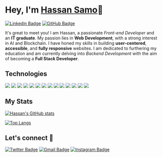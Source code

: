 # Hey, I'm <a href="https://www.linkedin.com/in/hassan-samo">Hassan Samo</a>👋
 
[![Linkedin Badge](https://img.shields.io/badge/-HassanSamo-0077B5?style=for-the-badge&logo=linkedin&logoColor=white&link=https://www.linkedin.com/in/hassan-samo/)](https://www.linkedin.com/in/hassan-samo/)
[![GitHub Badge](https://img.shields.io/badge/-HassanSamo-100000?style=for-the-badge&logo=github&logoColor=white&link=https://github.com/hassansamo/)](https://github.com/hassansamo)

It's great to meet you! I am Hassan, a passionate *Front-end Developer* and an **IT graduate**. My passion lies in **Web Development**, with a strong interest in AI and Blockchain. I have honed my skills in building **user-centered**, **accessible**, and **fully responsive** websites. I am dedicated to furthering my education and am currently delving into *Backend Development* with the aim of becoming a **Full Stack Developer**.

## Technologies

<span><img src="https://img.icons8.com/color/48/000000/html-5.png"/></span>
<span><img src="https://img.icons8.com/color/48/000000/css3.png"/></span>
<span><img src="https://img.icons8.com/color/48/000000/sass.png"/></span>
<span><img src="https://img.icons8.com/color/48/000000/bootstrap.png"/></span>
<span><img src="https://img.icons8.com/color/48/000000/javascript.png"/></span>
<span><img src="https://img.icons8.com/ios-filled/48/78CFF5/jquery.png"/></span>
<span><img src="https://img.icons8.com/color/48/000000/nodejs.png"/></span>
<span><img src="https://img.icons8.com/color/48/000000/npm.png"/></span>
<span><img src="https://img.icons8.com/?size=48&id=PZQVBAxaueDJ&format=png&color=000000"/></span>
<span><img src="https://img.icons8.com/color/48/000000/github--v1.png"/></span>
<span><img src="https://img.icons8.com/color/48/000000/python.png"/></span>
<span><img src="https://img.icons8.com/color/48/000000/php.png"/></span>
<span><img src="https://img.icons8.com/color/48/000000/mysql.png"/></span>
<span><img src="https://img.icons8.com/?size=48&id=lRjcvhvtR81o&format=png&color=000000"/></span>

<!-- <a src="https://reactjs.org/"><img src="https://img.icons8.com/color/48/000000/react-native.png"/></a> -->
<!-- <a src="https://www.mongodb.com/"><img src="https://img.icons8.com/color/48/000000/mongodb.png"/></a> -->

## My Stats
[![Hassan's GitHub stats](https://github-readme-stats.vercel.app/api?username=hassansamo&count_private=true&show_icons=true&theme=discord_old_blurple)](https://github.com/hassansamo/github-readme-stats)

[![Top Langs](https://github-readme-stats.vercel.app/api/top-langs/?username=hassansamo&langs_count=9&layout=compact&theme=discord_old_blurple)](https://github.com/hassansamo/github-readme-stats)

##  Let's connect :speech_balloon:
[![Twitter Badge](https://img.shields.io/badge/-@HassanSamo9-1ca0f1?style=flat-square&labelColor=1ca0f1&logo=twitter&logoColor=white&link=https://twitter.com/HassanSamo9)](https://twitter.com/HassanSamo9) 
[![Gmail Badge](https://img.shields.io/badge/-hassansamo609-c14438?style=flat-square&logo=Gmail&logoColor=white&link=mailto:hassansamo609@gmail.com)](mailto:hassansamo609@gmail.com) 
[![Instagram Badge](https://img.shields.io/badge/-@hassan_sam0-e4405f?style=flat-square&labelColor=f94877&logo=instagram&logoColor=white&link=https://www.instagram.com/hassan_sam0/)](https://www.instagram.com/hassan_sam0/)
